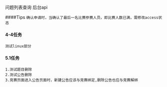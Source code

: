 问题列表查询  后台api

####Tips
``确认申请时，当确认了最后一名比赛参赛人员，即比赛人数已满，需修改access状态``

#### 4-4任务
``
测试linux部分
``
#### 5.1任务
````
1.测试题目删除
2.测试公告删除
3.竞赛页面进入公告页面时，新建公告应该与竞赛绑定,删除公告也应与竞赛解绑